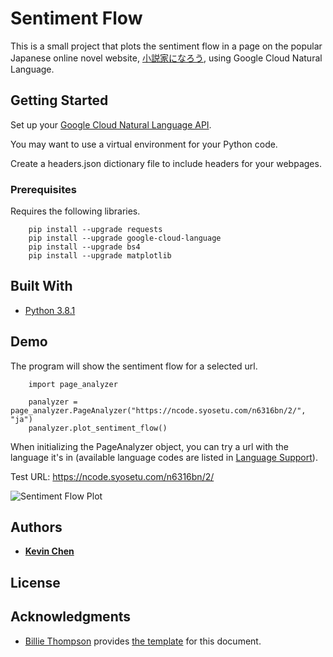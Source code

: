 # Sentiment Flow

This is a small project that plots the sentiment flow in a page on the popular Japanese online novel website, [小説家になろう](syosetu.com), using Google Cloud Natural Language.

## Getting Started

Set up your [Google Cloud Natural Language API](https://cloud.google.com/natural-language/docs/quickstart-client-libraries).

You may want to use a virtual environment for your Python code.

Create a headers.json dictionary file to include headers for your webpages.

### Prerequisites

Requires the following libraries.

```
    pip install --upgrade requests
    pip install --upgrade google-cloud-language
    pip install --upgrade bs4
    pip install --upgrade matplotlib

```

## Built With

* [Python 3.8.1](https://www.python.org/downloads/release/python-381/)

## Demo

The program will show the sentiment flow for a selected url.

```
    import page_analyzer

    panalyzer = page_analyzer.PageAnalyzer("https://ncode.syosetu.com/n6316bn/2/", "ja")
    panalyzer.plot_sentiment_flow()
```

When initializing the PageAnalyzer object, you can try a url with the language it's in (available language codes are listed in [Language Support](https://cloud.google.com/natural-language/docs/languages)).

Test URL: https://ncode.syosetu.com/n6316bn/2/

![Sentiment Flow Plot](https://i.imgur.com/GqKW5dk.png)

## Authors

* **[Kevin Chen](https://github.com/kkchen-dev)**

## License

## Acknowledgments

* [Billie Thompson](https://gist.github.com/PurpleBooth) provides [the template]((https://gist.github.com/PurpleBooth/109311bb0361f32d87a2)) for this document.
